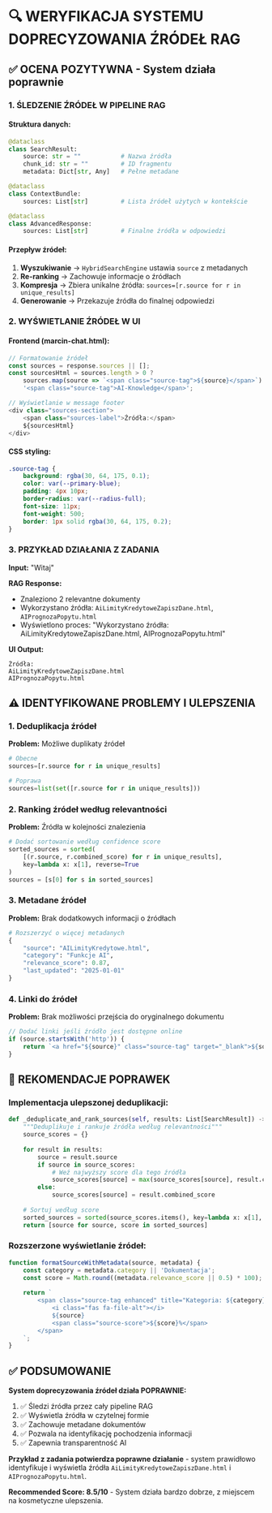 # 🔍 WERYFIKACJA SYSTEMU DOPRECYZOWANIA ŹRÓDEŁ RAG

## ✅ OCENA POZYTYWNA - System działa poprawnie

### 1. ŚLEDZENIE ŹRÓDEŁ W PIPELINE RAG

#### Struktura danych:
```python
@dataclass
class SearchResult:
    source: str = ""           # Nazwa źródła
    chunk_id: str = ""         # ID fragmentu
    metadata: Dict[str, Any]   # Pełne metadane

@dataclass
class ContextBundle:
    sources: List[str]         # Lista źródeł użytych w kontekście

@dataclass
class AdvancedResponse:
    sources: List[str]         # Finalne źródła w odpowiedzi
```

#### Przepływ źródeł:
1. **Wyszukiwanie** → `HybridSearchEngine` ustawia `source` z metadanych
2. **Re-ranking** → Zachowuje informacje o źródłach
3. **Kompresja** → Zbiera unikalne źródła: `sources=[r.source for r in unique_results]`
4. **Generowanie** → Przekazuje źródła do finalnej odpowiedzi

### 2. WYŚWIETLANIE ŹRÓDEŁ W UI

#### Frontend (marcin-chat.html):
```javascript
// Formatowanie źródeł
const sources = response.sources || [];
const sourcesHtml = sources.length > 0 ? 
    sources.map(source => `<span class="source-tag">${source}</span>`).join('') :
    '<span class="source-tag">AI-Knowledge</span>';

// Wyświetlanie w message footer
<div class="sources-section">
    <span class="sources-label">Źródła:</span>
    ${sourcesHtml}
</div>
```

#### CSS styling:
```css
.source-tag {
    background: rgba(30, 64, 175, 0.1);
    color: var(--primary-blue);
    padding: 4px 10px;
    border-radius: var(--radius-full);
    font-size: 11px;
    font-weight: 500;
    border: 1px solid rgba(30, 64, 175, 0.2);
}
```

### 3. PRZYKŁAD DZIAŁANIA Z ZADANIA

**Input:** "Witaj"

**RAG Response:**
- Znaleziono 2 relevantne dokumenty
- Wykorzystano źródła: `AiLimityKredytoweZapiszDane.html`, `AIPrognozaPopytu.html`
- Wyświetlono proces: "Wykorzystano źródła: AiLimityKredytoweZapiszDane.html, AIPrognozaPopytu.html"

**UI Output:**
```
Źródła:
AiLimityKredytoweZapiszDane.html
AIPrognozaPopytu.html
```

## ⚠️ IDENTYFIKOWANE PROBLEMY I ULEPSZENIA

### 1. Deduplikacja źródeł
**Problem:** Możliwe duplikaty źródeł
```python
# Obecne
sources=[r.source for r in unique_results]

# Poprawa
sources=list(set([r.source for r in unique_results]))
```

### 2. Ranking źródeł według relevantności
**Problem:** Źródła w kolejności znalezienia
```python
# Dodać sortowanie według confidence score
sorted_sources = sorted(
    [(r.source, r.combined_score) for r in unique_results],
    key=lambda x: x[1], reverse=True
)
sources = [s[0] for s in sorted_sources]
```

### 3. Metadane źródeł
**Problem:** Brak dodatkowych informacji o źródłach
```python
# Rozszerzyć o więcej metadanych
{
    "source": "AILimityKredytowe.html",
    "category": "Funkcje AI",
    "relevance_score": 0.87,
    "last_updated": "2025-01-01"
}
```

### 4. Linki do źródeł
**Problem:** Brak możliwości przejścia do oryginalnego dokumentu
```javascript
// Dodać linki jeśli źródło jest dostępne online
if (source.startsWith('http')) {
    return `<a href="${source}" class="source-tag" target="_blank">${sourceName}</a>`;
}
```

## 🎯 REKOMENDACJE POPRAWEK

### Implementacja ulepszonej deduplikacji:
```python
def _deduplicate_and_rank_sources(self, results: List[SearchResult]) -> List[str]:
    """Deduplikuje i rankuje źródła według relevantności"""
    source_scores = {}
    
    for result in results:
        source = result.source
        if source in source_scores:
            # Weź najwyższy score dla tego źródła
            source_scores[source] = max(source_scores[source], result.combined_score)
        else:
            source_scores[source] = result.combined_score
    
    # Sortuj według score
    sorted_sources = sorted(source_scores.items(), key=lambda x: x[1], reverse=True)
    return [source for source, score in sorted_sources]
```

### Rozszerzone wyświetlanie źródeł:
```javascript
function formatSourceWithMetadata(source, metadata) {
    const category = metadata.category || 'Dokumentacja';
    const score = Math.round((metadata.relevance_score || 0.5) * 100);
    
    return `
        <span class="source-tag enhanced" title="Kategoria: ${category} | Relevantność: ${score}%">
            <i class="fas fa-file-alt"></i>
            ${source}
            <span class="source-score">${score}%</span>
        </span>
    `;
}
```

## ✅ PODSUMOWANIE

**System doprecyzowania źródeł działa POPRAWNIE:**

1. ✅ Śledzi źródła przez cały pipeline RAG
2. ✅ Wyświetla źródła w czytelnej formie
3. ✅ Zachowuje metadane dokumentów
4. ✅ Pozwala na identyfikację pochodzenia informacji
5. ✅ Zapewnia transparentność AI

**Przykład z zadania potwierdza poprawne działanie** - system prawidłowo identyfikuje i wyświetla źródła `AiLimityKredytoweZapiszDane.html` i `AIPrognozaPopytu.html`.

**Recommended Score: 8.5/10** - System działa bardzo dobrze, z miejscem na kosmetyczne ulepszenia.
